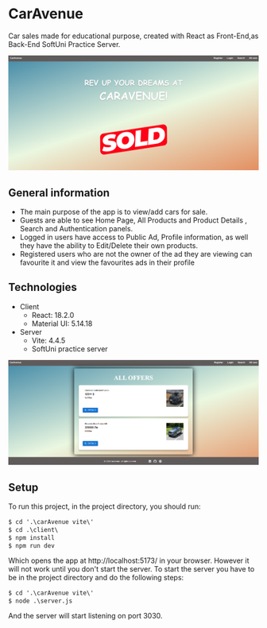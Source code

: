 # CarAvenue
Car sales made for educational purpose, created with React as Front-End,as Back-End SoftUni Practice Server.

<p align="center">
  <img style="text-align: center" src="carAvenue vite/client/public/screen2.png" width="550" title="project-image">
</p>
 
## General information
* The main purpose of the app is to view/add cars for sale.
* Guests are able to see Home Page, All Products and Product Details , Search and Authentication panels.
* Logged in users have access to Public Ad, Profile information, as well they have the ability to Edit/Delete their own products.
* Registered users who are not the owner of the ad they are viewing can favourite it and view the favourites ads in their profile
## Technologies 
* Client
    * React: 18.2.0
    * Material UI: 5.14.18
* Server
  * Vite: 4.4.5
  * SoftUni practice server
 
<p align="center">
  <img style="text-align: center" src="carAvenue vite/client/public/screen1.png" width="550" title="project-image">
</p>

## Setup
To run this project, in the project directory, you should run:

```
$ cd '.\carAvenue vite\'
$ cd .\client\
$ npm install
$ npm run dev
```
Which opens the app at http://localhost:5173/ in your browser.
However it will not work until you don't start the  server.
To start the server you have to be in the project directory and do the following steps:

```
$ cd '.\carAvenue vite\'
$ node .\server.js
```

And the server will start listening on port 3030.
